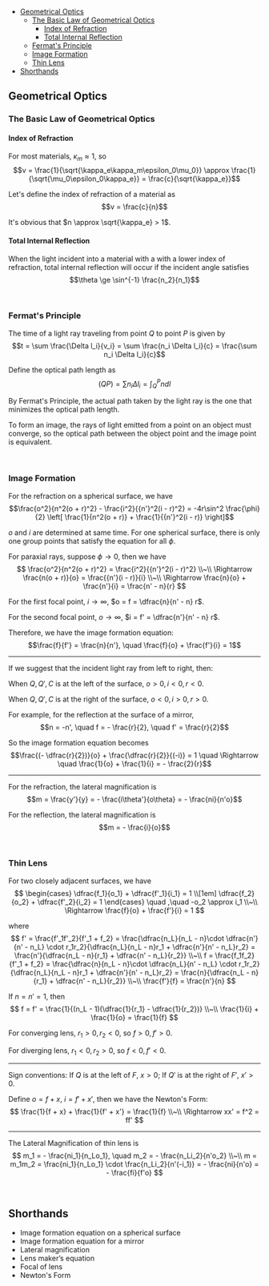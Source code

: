 
- [Geometrical Optics](#geometrical-optics)
  - [The Basic Law of Geometrical Optics](#the-basic-law-of-geometrical-optics)
    - [Index of Refraction](#index-of-refraction)
    - [Total Internal Reflection](#total-internal-reflection)
  - [Fermat's Principle](#fermats-principle)
  - [Image Formation](#image-formation)
  - [Thin Lens](#thin-lens)
- [Shorthands](#shorthands)




## Geometrical Optics
### The Basic Law of Geometrical Optics
#### Index of Refraction
For most materials, $\kappa_m \approx 1$, so $$v = \frac{1}{\sqrt{\kappa_e\kappa_m\epsilon_0\mu_0}} \approx \frac{1}{\sqrt{\mu_0\epsilon_0\kappa_e}} = \frac{c}{\sqrt{\kappa_e}}$$

Let's define the index of refraction of a material as $$v = \frac{c}{n}$$

It's obvious that $n \approx \sqrt{\kappa_e} > 1$.

#### Total Internal Reflection
When the light incident into a material with a with a lower index of refraction, total internal reflection will occur if the incident angle satisfies $$\theta \ge \sin^{-1} \frac{n_2}{n_1}$$






<br>

### Fermat's Principle
The time of a light ray traveling from point $Q$ to point $P$ is given by
$$t = \sum \frac{\Delta l_i}{v_i} = \sum \frac{n_i \Delta l_i}{c} = \frac{\sum n_i \Delta l_i}{c}$$

Define the optical path length as $$(QP) = \sum n_i \Delta l_i = \int_Q^P ndl$$

By Fermat's Principle, the actual path taken by the light ray is the one that minimizes the optical path length.

To form an image, the rays of light emitted from a point on an object must converge, so the optical path between the object point and the image point is equivalent.







<br>

### Image Formation
For the refraction on a spherical surface, we have $$\frac{o^2}{n^2(o + r)^2} - \frac{i^2}{{n'}^2(i - r)^2} = -4r\sin^2 \frac{\phi}{2} \left[ \frac{1}{n^2(o + r)} + \frac{1}{{n'}^2(i - r)} \right]$$

$o$ and $i$ are determined at same time. For one spherical surface, there is only one group points that satisfy the equation for all $\phi$.

For paraxial rays, suppose $\phi \rightarrow 0$, then we have 
$$
\frac{o^2}{n^2(o + r)^2} = \frac{i^2}{{n'}^2(i - r)^2} \\~\\
\Rightarrow \frac{n(o + r)}{o} = \frac{{n'}(i - r)}{i} \\~\\
\Rightarrow \frac{n}{o} + \frac{n'}{i} = \frac{n' - n}{r}
$$

For the first focal point, $i \rightarrow \infty$, $o = f = \dfrac{n}{n' - n} r$.

For the second focal point, $o \rightarrow \infty$, $i = f' = \dfrac{n'}{n' - n} r$.

Therefore, we have the image formation equation: $$\frac{f}{f'} = \frac{n}{n'}, \quad \frac{f}{o} + \frac{f'}{i} = 1$$

---
If we suggest that the incident light ray from left to right, then:

When $Q, Q', C$ is at the left of the surface, $o > 0, i < 0, r < 0$.

When $Q, Q', C$ is at the right of the surface, $o < 0, i > 0, r > 0$.

For example, for the reflection at the surface of a mirror, $$n = -n', \quad f = - \frac{r}{2}, \quad f' = \frac{r}{2}$$

So the image formation equation becomes $$\frac{(- \dfrac{r}{2})}{o} + \frac{\dfrac{r}{2}}{(-i)} = 1 \quad \Rightarrow \quad \frac{1}{o} + \frac{1}{i} = - \frac{2}{r}$$

---
For the refraction, the lateral magnification is $$m = \frac{y'}{y} = - \frac{i\theta'}{o\theta} = - \frac{ni}{n'o}$$

For the reflection, the lateral magnification is $$m = - \frac{i}{o}$$







<br>

### Thin Lens
For two closely adjacent surfaces, we have 
$$
\begin{cases}
  \dfrac{f_1}{o_1} + \dfrac{f'_1}{i_1} = 1 \\[1em]
  \dfrac{f_2}{o_2} + \dfrac{f'_2}{i_2} = 1
\end{cases}
\quad ,\quad -o_2 \approx i_1 \\~\\
\Rightarrow \frac{f}{o} + \frac{f'}{i} = 1
$$

where
$$
f' = \frac{f'_1f'_2}{f'_1 + f_2} = \frac{\dfrac{n_L}{n_L - n}\cdot \dfrac{n'}{n' - n_L} \cdot r_1r_2}{\dfrac{n_L}{n_L - n}r_1 + \dfrac{n'}{n' - n_L}r_2} = \frac{n'}{\dfrac{n_L - n}{r_1} + \dfrac{n' - n_L}{r_2}} \\~\\
f = \frac{f_1f_2}{f'_1 + f_2} = \frac{\dfrac{n}{n_L - n}\cdot \dfrac{n_L}{n' - n_L} \cdot r_1r_2}{\dfrac{n_L}{n_L - n}r_1 + \dfrac{n'}{n' - n_L}r_2} = \frac{n}{\dfrac{n_L - n}{r_1} + \dfrac{n' - n_L}{r_2}} \\~\\
\frac{f'}{f} = \frac{n'}{n}
$$

If $n = n' = 1$, then 
$$
f = f' = \frac{1}{(n_L - 1)(\dfrac{1}{r_1} - \dfrac{1}{r_2})} \\~\\
\frac{1}{i} + \frac{1}{o} = \frac{1}{f}
$$

For converging lens, $r_1 > 0, r_2 < 0$, so $f > 0, f' > 0$.

For diverging lens, $r_1 < 0, r_2 > 0$, so $f < 0, f' < 0$.

---
Sign conventions: If $Q$ is at the left of $F$, $x > 0$; If $Q'$ is at the right of $F'$, $x' > 0$.

Define $o = f + x$, $i = f' + x'$, then we have the Newton's Form:
$$
\frac{1}{f + x} + \frac{1}{f' + x'} = \frac{1}{f} \\~\\
\Rightarrow xx' = f^2 = ff'
$$

---
The Lateral Magnification of thin lens is
$$
m_1 = - \frac{ni_1}{n_Lo_1}, \quad m_2 = - \frac{n_Li_2}{n'o_2} \\~\\
m = m_1m_2 = \frac{ni_1}{n_Lo_1} \cdot \frac{n_Li_2}{n'(-i_1)} = - \frac{ni}{n'o} = - \frac{fi}{f'o}
$$







<br>

## Shorthands
- Image formation equation on a spherical surface
- Image formation equation for a mirror
- Lateral magnification
- Lens maker’s equation
- Focal of lens
- Newton's Form

